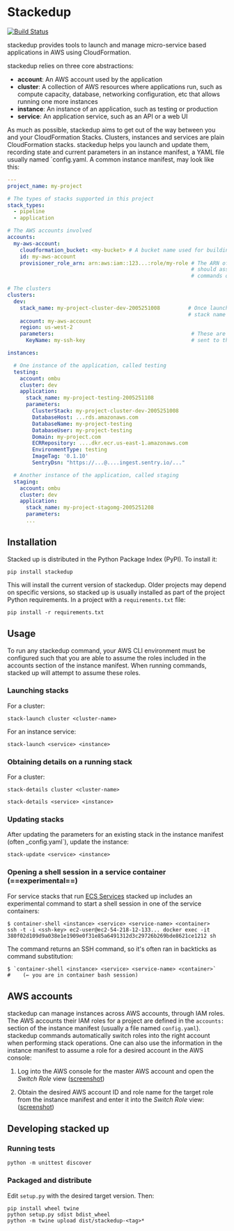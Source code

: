 # Stackedup

[![Build Status](https://travis-ci.com/ombu/stacks.svg?branch=develop)](https://travis-ci.com/ombu/stacks)

stackedup provides tools to launch and manage micro-service based applications
in AWS using CloudFormation.

stackedup relies on three core abstractions:

- **account**: An AWS account used by the application
- **cluster**: A collection of AWS resources where applications run, such as
  compute capacity, database, networking configuration, etc that allows running
  one more instances
- **instance**: An instance of an application, such as testing or production
- **service**: An application service, such as an API or a web UI

As much as possible, stackedup aims to get out of the way between you and your
CloudFormation Stacks. Clusters, instances and services are plain CloudFormation
stacks. stackedup helps you launch and update them, recording state and current
parameters in an instance manifest, a YAML file usually named `config.yaml. A
common instance manifest, may look like this:

```yaml
---
project_name: my-project

# The types of stacks supported in this project
stack_types:
  - pipeline
  - application

# The AWS accounts involved
accounts:
  my-aws-account:
    cloudformation_bucket: <my-bucket> # A bucket name used for building and deploying stacks
    id: my-aws-account
    provisioner_role_arn: arn:aws:iam::123...:role/my-role # The ARN of the IAM role stacked
                                                           # should assume to run AWS API call
                                                           # commands on this account

# The clusters
clusters:
  dev:
    stack_name: my-project-cluster-dev-2005251008         # Once launched, this key stores the
                                                          # stack name for future updates
    account: my-aws-account
    region: us-west-2
    parameters:                                            # These are the CloudFormation parameters
      KeyName: my-ssh-key                                  # sent to the stack

instances:

  # One instance of the application, called testing
  testing:
    account: ombu
    cluster: dev
    application:
      stack_name: my-project-testing-2005251108
      parameters:
        ClusterStack: my-project-cluster-dev-2005251008
        DatabaseHost: ...rds.amazonaws.com
        DatabaseName: my-project-testing
        DatabaseUser: my-project-testing
        Domain: my-project.com
        ECRRepository: ....dkr.ecr.us-east-1.amazonaws.com
        EnvironmentType: testing
        ImageTag: '0.1.10'
        SentryDsn: "https://...@....ingest.sentry.io/..."

  # Another instance of the application, called staging
  staging:
    account: ombu
    cluster: dev
    application:
      stack_name: my-project-stagomg-2005251208
      parameters:
      ...
```

## Installation

Stacked up is distributed in the Python Package Index (PyPI). To install it:

    pip install stackedup

This will install the current version of stackedup. Older projects may depend on
specific versions, so stacked up is usually installed as part of the project
Python requirements. In a project with a `requirements.txt` file:

    pip install -r requirements.txt

## Usage

To run any stackedup command, your AWS CLI environment must be configured such
that you are able to assume the roles included in the accounts section of the
instance manifest. When running commands, stacked up will attempt to assume
these roles.

### Launching stacks

For a cluster:

    stack-launch cluster <cluster-name>

For an instance service:

    stack-launch <service> <instance>

### Obtaining details on a running stack

For a cluster:

    stack-details cluster <cluster-name>

    stack-details <service> <instance>

### Updating stacks

After updating the parameters for an existing stack in the instance manifest
(often \_config.yaml`), update the instance:

    stack-update <service> <instance>

### Opening a shell session in a service container (==experimental==)

For service stacks that run
[ECS Services](<[https://docs.aws.amazon.com/AmazonECS/latest/developerguide/ecs_services.html](https://docs.aws.amazon.com/AmazonECS/latest/developerguide/ecs_services.html)>)
stacked up includes an experimental command to start a shell session in one of
the service containers:

    $ container-shell <instance> <service> <service-name> <container>
    ssh -t -i <ssh-key> ec2-user@ec2-54-218-12-133... docker exec -it 380f02d109d9a038e1e1909e0f31e85a6491312d3c29726b269bde8621ce1212 sh

The command returns an SSH command, so it's often ran in backticks as command
substitution:

    $ `container-shell <instance> <service> <service-name> <container>`
    #    (← you are in container bash session)

## AWS accounts

stackedup can manage instances across AWS accounts, through IAM roles. The AWS
accounts their IAM roles for a project are defined in the `accounts:` section of
the instance manifest (usually a file named `config.yaml`). stackedup commands
automatically switch roles into the right account when performing stack
operations. One can also use the information in the instance manifest to assume
a role for a desired account in the AWS console:

1. Log into the AWS console for the master AWS account and open the _Switch
   Role_ view
   ([screenshot](https://tickets.ombuweb.com/attachments/download/8875/20200310-1038-aws-switch-role-1.png))

2. Obtain the desired AWS account ID and role name for the target role from the
   instance manifest and enter it into the _Switch Role_ view:
   ([screenshot](https://tickets.ombuweb.com/attachments/download/8876/20200310-1038-aws-switch-role.png))

## Developing stacked up

### Running tests

```console
python -m unittest discover
```

### Packaged and distribute

Edit `setup.py` with the desired target version. Then:

```console
pip install wheel twine
python setup.py sdist bdist_wheel
python -m twine upload dist/stackedup-<tag>*

```
